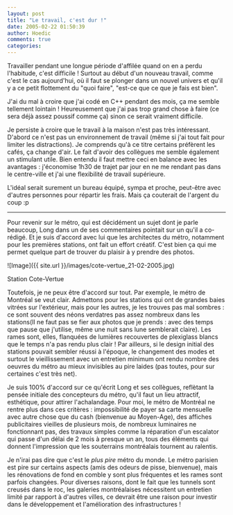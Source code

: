 ```yaml
---
layout: post
title: "Le travail, c'est dur !"
date: 2005-02-22 01:50:39
author: Hoedic
comments: true
categories: 
---
```



Travailler pendant une longue période d'affilée quand on en a perdu l'habitude, c'est difficile ! Surtout au début d'un nouveau travail, comme c'est le cas aujourd'hui, où il faut se plonger dans un nouvel univers et qu'il y a ce petit flottement du "quoi faire", "est-ce que ce que je fais est bien".

J'ai du mal à croire que j'ai codé en C++ pendant des mois, ça me semble tellement lointain ! Heureusement que j'ai pas trop grand chose à faire (ce sera déjà assez poussif comme ça) sinon ce serait vraiment difficile.

Je persiste à croire que le travail à la maison n'est pas très intéressant. D'abord ce n'est pas un environnement de travail (même si j'ai tout fait pour limiter les distractions). Je comprends qu'à ce titre certains préfèrent les cafés, ça change d'air. Le fait d'avoir des collègues me semble également un stimulant utile. Bien entendu il faut mettre ceci en balance avec les avantages : j'économise 1h30 de trajet par jour en ne me rendant pas dans le centre-ville et j'ai une flexibilité de travail supérieure.

L'idéal serait surement un bureau équipé, sympa et proche, peut-être avec d'autres personnes pour répartir les frais. Mais ça couterait de l'argent du coup :p

***

Pour revenir sur le métro, qui est décidément un sujet dont je parle beaucoup, Long dans un de ses commentaires pointait sur un  qu'il a co-rédigé. Et je suis d'accord avec lui que les architectes du métro, notamment pour les premières stations, ont fait un effort créatif. C'est bien ça qui me permet quelque part de trouver du plaisir à y prendre des photos.

![Image]({{ site.url }}/images/cote-vertue_21-02-2005.jpg)
<div class="photoattrib">Station Cote-Vertue</div>



Toutefois, je ne peux être d'accord sur tout. Par exemple, le métro de Montréal se veut clair. Admettons pour les stations qui ont de grandes baies vitrées sur l'extérieur, mais pour les autres, je les trouves pas mal sombres : ce sont souvent des néons verdatres pas assez nombreux dans les stations(Il ne faut pas se fier aux photos que je prends : avec des temps que pause que j'utilise, même une nuit sans lune semblerait claire). Les rames sont, elles, flanquées de lumières recouvertes de plexiglass blancs que le temps n'a pas rendu plus clair ! Par ailleurs, si le design initial des stations pouvait sembler réussi à l'époque, le changement des modes et surtout le vieillissement avec un entretien minimum ont rendu nombre des oeuvres du métro au mieux invisibles au pire laides (pas toutes, pour sur certaines c'est très net).

Je suis 100% d'accord sur ce qu'écrit Long et ses collègues, reflètant la pensée initiale des concepteurs du métro, qu'il faut un lieu attractif, esthétique, pour attirer l'achalandage. Pour moi, le métro de Montréal ne rentre plus dans ces critères : impossibilité de payer sa carte mensuelle avec autre chose que du cash (bienvenue au Moyen-Age), des affiches publicitaires vieilles de plusieurs mois, de nombreux luminaires ne fonctionnant pas, des travaux simples comme la réparation d'un escalator qui passe d'un délai de 2 mois à presque un an, tous des éléments qui donnent l'impression que les souterrains montréalais tournent au ralentis.

Je n'irai pas dire que c'est le *plus pire* métro du monde. Le métro parisien est pire sur certains aspects (amis des odeurs de pisse, bienvenue), mais les rénovations de fond en comble y sont plus fréquentes et les rames sont parfois changées. Pour diverses raisons, dont le fait que les tunnels sont creusés dans le roc, les galeries montréalaises nécessitent un entretien limité par rapport à d'autres villes, ce devrait être une raison pour investir dans le développement et l'amélioration des infrastructures !